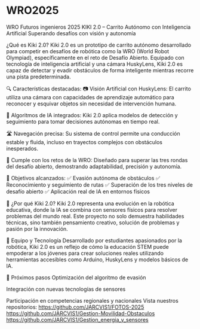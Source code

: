 # WRO2025
WRO Futuros ingenieros 2025
KIKI 2.0 – Carrito Autónomo con Inteligencia Artificial Superando desafíos con visión y autonomía

¿Qué es Kiki 2.0? Kiki 2.0 es un prototipo de carrito autónomo desarrollado para competir en desafíos de robótica como la WRO (World Robot Olympiad), específicamente en el reto de Desafío Abierto. Equipado con tecnología de inteligencia artificial y una cámara HuskyLens, Kiki 2.0 es capaz de detectar y evadir obstáculos de forma inteligente mientras recorre una pista predeterminada.

🔍 Características destacadas: 📷 Visión Artificial con HuskyLens: El carrito utiliza una cámara con capacidades de aprendizaje automático para reconocer y esquivar objetos sin necesidad de intervención humana.

🧠 Algoritmos de IA integrados: Kiki 2.0 aplica modelos de detección y seguimiento para tomar decisiones autónomas en tiempo real.

🛣️ Navegación precisa: Su sistema de control permite una conducción estable y fluida, incluso en trayectos complejos con obstáculos inesperados.

🏁 Cumple con los retos de la WRO: Diseñado para superar las tres rondas del desafío abierto, demostrando adaptabilidad, precisión y autonomía.

🎯 Objetivos alcanzados: ✅ Evasión autónoma de obstáculos ✅ Reconocimiento y seguimiento de rutas ✅ Superación de los tres niveles de desafío abierto ✅ Aplicación real de IA en entornos físicos

🤖 ¿Por qué Kiki 2.0? Kiki 2.0 representa una evolución en la robótica educativa, donde la IA se combina con sensores físicos para resolver problemas del mundo real. Este proyecto no solo demuestra habilidades técnicas, sino también pensamiento creativo, solución de problemas y pasión por la innovación.

👥 Equipo y Tecnología Desarrollado por estudiantes apasionados por la robótica, Kiki 2.0 es un reflejo de cómo la educación STEM puede empoderar a los jóvenes para crear soluciones reales utilizando herramientas accesibles como Arduino, HuskyLens y modelos básicos de IA.

🚀 Próximos pasos Optimización del algoritmo de evasión

Integración con nuevas tecnologías de sensores

Participación en competencias regionales y nacionales
Vista nuestros repositorios:
https://github.com/JARCVIS1/FOTOS-2025
https://github.com/JARCVIS1/Gestion-Movilidad-Obstaculos
https://github.com/JARCVIS1/Gestion_energia_y_sensores
